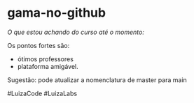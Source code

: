 # gama-no-github

*O que estou achando do curso até o momento:*

Os pontos fortes são:

+ ótimos professores 
+ plataforma amigável.

Sugestão: pode atualizar a nomenclatura de master para main

#LuizaCode #LuizaLabs
